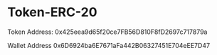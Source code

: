 # Token-ERC-20

Token Address:
0x425eea9d65f20ce7FB56D810F8fD2697c717879a

Wallet Address
0x6D6924ba6E7671aFa442B06327451E704eEE7D47
